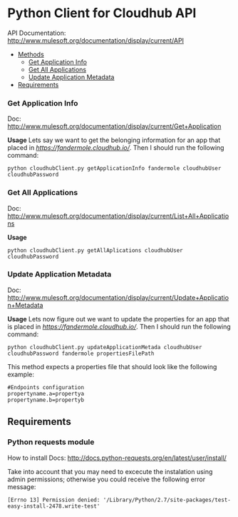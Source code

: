# Python Client for Cloudhub API

API Documentation: http://www.mulesoft.org/documentation/display/current/API

+ [Methods](#getapplicationinfo)
    * [Get Application Info](#getapplicationinfo)
    * [Get All Applications](#getallapplications)
    * [Update Application Metadata](#updateapplicationmetadata)
+ [Requirements](#requirements)

### Get Application Info <a name="getapplicationinfo"/>

Doc: http://www.mulesoft.org/documentation/display/current/Get+Application

**Usage** 
Lets say we want to get the belonging information for an app that placed in *https://fandermole.cloudhub.io/*. Then I should run the following command:
```
python cloudhubClient.py getApplicationInfo fandermole cloudhubUser cloudhubPassword
```

### Get All Applications <a name="getallapplications"/>

Doc: http://www.mulesoft.org/documentation/display/current/List+All+Applications

**Usage** 
```
python cloudhubClient.py getAllAplications cloudhubUser cloudhubPassword
```

### Update Application Metadata <a name="updateapplicationmetadata"/>

Doc: http://www.mulesoft.org/documentation/display/current/Update+Application+Metadata

**Usage** 
Lets now figure out we want to update the properties for an app that is placed in *https://fandermole.cloudhub.io/*. Then I should run the following command:
```
python cloudhubClient.py updateApplicationMetada cloudhubUser cloudhubPassword fandermole propertiesFilePath
```

This method expects a properties file that should look like the following example:
```
#Endpoints configuration
propertyname.a=propertya
propertyname.b=propertyb
```


## Requirements <a name="requirements"/>

### Python requests module

How to install Docs: http://docs.python-requests.org/en/latest/user/install/  

Take into account that you may need to excecute the instalation using admin permissions; otherwise you could receive the following error message:
```
[Errno 13] Permission denied: '/Library/Python/2.7/site-packages/test-easy-install-2478.write-test'
```
